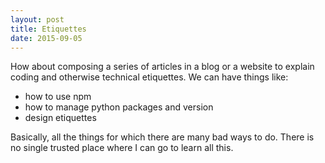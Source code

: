 ```yaml
---
layout: post
title: Etiquettes
date: 2015-09-05
---
```


How about composing a series of articles in a blog or a website to explain coding and otherwise technical etiquettes. We can have things like:

* how to use npm
* how to manage python packages and version
* design etiquettes

Basically, all the things for which there are many bad ways to do. There is no single trusted place where I can go to learn all this.